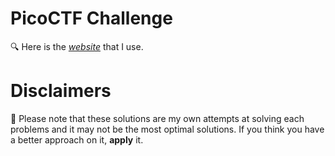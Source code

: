 # PicoCTF Challenge
🔍 Here is the _[website](https://picoctf.org/)_ that I use.

# Disclaimers
📌 Please note that these solutions are my own attempts at solving each problems and it may not be the most optimal solutions. If you think you have a better approach on it, **apply** it.
